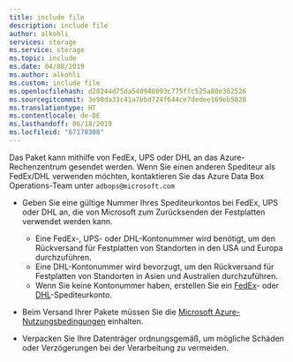 ```yaml
---
title: include file
description: include file
author: alkohli
services: storage
ms.service: storage
ms.topic: include
ms.date: 04/08/2019
ms.author: alkohli
ms.custom: include file
ms.openlocfilehash: d28244d75da540948093c775ffc525a80e362526
ms.sourcegitcommit: 3e98da33c41a7bbd724f644ce7dedee169eb5028
ms.translationtype: HT
ms.contentlocale: de-DE
ms.lasthandoff: 06/18/2019
ms.locfileid: "67178308"
---
```

Das Paket kann mithilfe von FedEx, UPS oder DHL an das Azure-Rechenzentrum gesendet werden. Wenn Sie einen anderen Spediteur als FedEx/DHL verwenden möchten, kontaktieren Sie das Azure Data Box Operations-Team unter `adbops@microsoft.com`

- Geben Sie eine gültige Nummer Ihres Spediteurkontos bei FedEx, UPS oder DHL an, die von Microsoft zum Zurücksenden der Festplatten verwendet werden kann. 
    
    - Eine FedEx-, UPS- oder DHL-Kontonummer wird benötigt, um den Rückversand für Festplatten von Standorten in den USA und Europa durchzuführen. 
    - Eine DHL-Kontonummer wird bevorzugt, um den Rückversand für Festplatten von Standorten in Asien und Australien durchzuführen. 
    - Wenn Sie keine Kontonummer haben, erstellen Sie ein [FedEx](http://www.fedex.com/us/oadr/)- oder [DHL](http://www.dhl.com/)-Spediteurkonto.
- Beim Versand Ihrer Pakete müssen Sie die [Microsoft Azure-Nutzungsbedingungen](https://azure.microsoft.com/support/legal/services-terms/) einhalten.
- Verpacken Sie Ihre Datenträger ordnungsgemäß, um mögliche Schäden oder Verzögerungen bei der Verarbeitung zu vermeiden.
